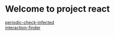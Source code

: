 # Welcome to project react

[periodic-check-infected](https://github.com/Emory-AIMS/periodic-check-infected)  
[interaction-finder](https://github.com/Emory-AIMS/interaction-finder)
